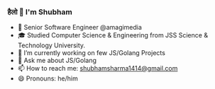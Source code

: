 ### हैलो 👋 I'm Shubham
 
<!--
**sharmajsr/sharmajsr** is a ✨ _special_ ✨ repository because its `README.md` (this file) appears on your GitHub profile.
-->
 - 💼 Senior Software Engineer @amagimedia
 - 🎓 Studied Computer Science & Engineering from JSS Science & Technology University.
 - 🔭 I’m currently working on few JS/Golang Projects 
 - 💬 Ask me about JS/Golang 
 - 📫 How to reach me: shubhamsharma1414@gmail.com
 - 😄 Pronouns: he/him

<!-- - 🌱 I’m currently learning -->

<!-- - 🤔 I’m looking for help with ... -->

